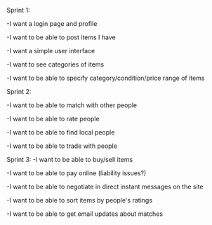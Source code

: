 Sprint 1:

-I want a login page and profile

-I want to be able to post items I have

-I want a simple user interface

-I want to see categories of items

-I want to be able to specify category/condition/price range of items


Sprint 2:

-I want to be able to match with other people

-I want to be able to rate people

-I want to be able to find local people

-I want to be able to trade with people


Sprint 3:
-I want to be able to buy/sell items

-I want to be able to pay online (liability issues?)

-I want to be able to negotiate in direct instant messages on the site

-I want to be able to sort items by people's ratings 

-I want to be able to get email updates about matches
